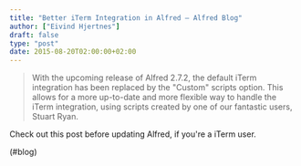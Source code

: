 ```yaml
---
title: "Better iTerm Integration in Alfred – Alfred Blog"
author: ["Eivind Hjertnes"]
draft: false
type: "post"
date: 2015-08-20T02:00:00+02:00
---
```


> With the upcoming release of Alfred 2.7.2, the default iTerm
> integration has been replaced by the "Custom" scripts option. This
> allows for a more up-to-date and more flexible way to handle the iTerm
> integration, using scripts created by one of our fantastic users,
> Stuart Ryan.

Check out this post before updating Alfred, if you're a iTerm user.

(#blog)
